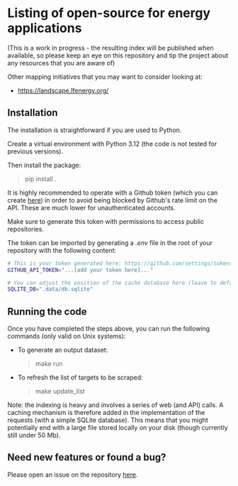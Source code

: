 # Listing of open-source for energy applications

(This is a work in progress - the resulting index will be published when available, so please keep an eye on this repository and tip the project about any resources that you are aware of)

Other mapping initiatives that you may want to consider looking at:
- https://landscape.lfenergy.org/


## Installation

The installation is straightforward if you are used to Python.

Create a virtual environment with Python 3.12 (the code is not tested for previous versions).

Then install the package:
> pip install .

It is highly recommended to operate with a Github token (which you can create [here](https://github.com/settings/tokens/new)) 
in order to avoid being blocked by Github's rate limit on the API. These are much lower for unauthenticated accounts.

Make sure to generate this token with permissions to access public repositories.

The token can be imported by generating a *.env* file in the root of your repository with the following content:

```bash
# This is your token generated here: https://github.com/settings/tokens/new
GITHUB_API_TOKEN="...[add your token here]..."

# You can adjust the position of the cache database here (leave to default if you don't need adjustment)
SQLITE_DB=".data/db.sqlite"
```

## Running the code

Once you have completed the steps above, you can run the following commands (only valid on Unix systems):

- To generate an output dataset:
    > make run
- To refresh the list of targets to be scraped:
    > make update_list

Note: the indexing is heavy and involves a series of web (and API) calls. A caching mechanism is therefore added in the implementation of the requests (with a simple SQLite database). This means that you might potentially end with a large file stored locally on your disk (though currently still under 50 Mb). 

## Need new features or found a bug?

Please open an issue on the repository [here](https://github.com/Pierre-VF/oss4energy/issues).